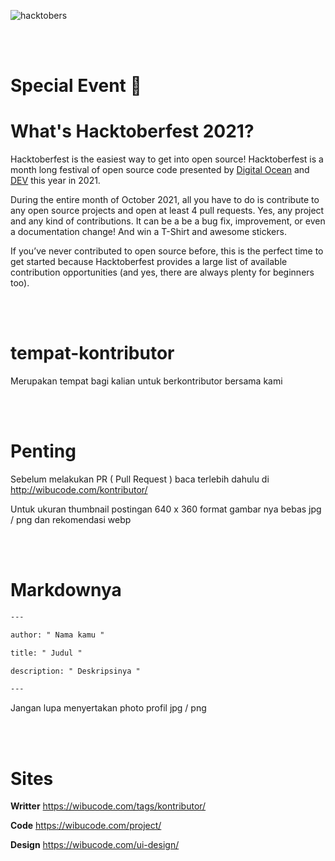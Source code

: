 ![hacktobers](https://hacktoberfest.digitalocean.com/_nuxt/img/logo-hacktoberfest-full.f42e3b1.svg)

\
<br />

# Special Event :tada:

# What's Hacktoberfest 2021?

Hacktoberfest is the easiest way to get into open source! Hacktoberfest is a month long festival of open source code presented by [Digital Ocean](https://www.digitalocean.com/) and [DEV](https://dev.to/) this year in 2021.

During the entire month of October 2021, all you have to do is contribute to any open source projects and open at least 4 pull requests. Yes, any project and any kind of contributions. It can be a be a bug fix, improvement, or even a documentation change! And win a T-Shirt and awesome stickers.

If you’ve never contributed to open source before, this is the perfect time to get started because Hacktoberfest provides a large list of available contribution opportunities (and yes, there are always plenty for beginners too).


\
<br />

# tempat-kontributor
Merupakan tempat bagi kalian untuk berkontributor bersama kami

\
<br />

# Penting
Sebelum melakukan PR ( Pull Request ) baca terlebih dahulu di http://wibucode.com/kontributor/

Untuk ukuran thumbnail postingan 640 x 360 format gambar nya bebas jpg / png dan rekomendasi webp

\
<br />

# Markdownya

```html
---

author: " Nama kamu "

title: " Judul "

description: " Deskripsinya "

---
```

Jangan lupa menyertakan photo profil jpg / png

\
<br />

# Sites

**Writter**
https://wibucode.com/tags/kontributor/

**Code**
https://wibucode.com/project/

**Design**
https://wibucode.com/ui-design/



